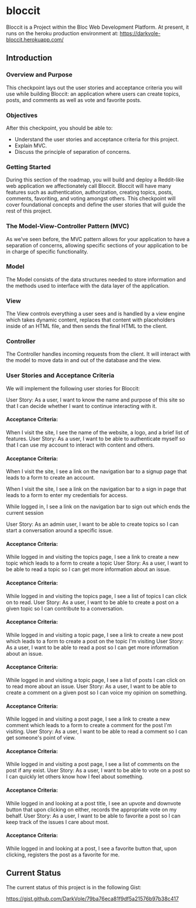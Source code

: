 # bloccit


Bloccit is a Project within the Bloc Web Development Platform.  At present, it runs on the heroku production environment at:
https://darkvole-bloccit.herokuapp.com/

## Introduction

### Overview and Purpose

This checkpoint lays out the user stories and acceptance criteria you will use while building Bloccit: an application where users can create topics, posts, and comments as well as vote and favorite posts.

### Objectives

After this checkpoint, you should be able to:

* Understand the user stories and acceptance criteria for this project.
* Explain MVC.
* Discuss the principle of separation of concerns.

### Getting Started

During this section of the roadmap, you will build and deploy a Reddit-like web application we affectionately call Bloccit. Bloccit will have many features such as authentication, authorization, creating topics, posts, comments, favoriting, and voting amongst others. This checkpoint will cover foundational concepts and define the user stories that will guide the rest of this project.

### The Model-View-Controller Pattern (MVC)
As we've seen before, the MVC pattern allows for your application to have a separation of concerns, allowing specific sections of your application to be in charge of specific functionality.

### Model
The Model consists of the data structures needed to store information and the methods used to interface with the data layer of the application.

### View
The View controls everything a user sees and is handled by a view engine which takes dynamic content, replaces that content with placeholders inside of an HTML file, and then sends the final HTML to the client.

### Controller
The Controller handles incoming requests from the client. It will interact with the model to move data in and out of the database and the view.

### User Stories and Acceptance Criteria
We will implement the following user stories for Bloccit:

User Story: As a user, I want to know the name and purpose of this site so that I can decide whether I want to continue interacting with it.

#### Acceptance Criteria:

When I visit the site, I see the name of the website, a logo, and a brief list of features.
User Story: As a user, I want to be able to authenticate myself so that I can use my account to interact with content and others.

#### Acceptance Criteria:

When I visit the site, I see a link on the navigation bar to a signup page that leads to a form to create an account.

When I visit the site, I see a link on the navigation bar to a sign in page that leads to a form to enter my credentials for access.

While logged in, I see a link on the navigation bar to sign out which ends the current session

User Story: As an admin user, I want to be able to create topics so I can start a conversation around a specific issue.

#### Acceptance Criteria:

While logged in and visiting the topics page, I see a link to create a new topic which leads to a form to create a topic
User Story: As a user, I want to be able to read a topic so I can get more information about an issue.

#### Acceptance Criteria:

While logged in and visiting the topics page, I see a list of topics I can click on to read.
User Story: As a user, I want to be able to create a post on a given topic so I can contribute to a conversation.

#### Acceptance Criteria:

While logged in and visiting a topic page, I see a link to create a new post which leads to a form to create a post on the topic I'm visiting
User Story: As a user, I want to be able to read a post so I can get more information about an issue.

#### Acceptance Criteria:

While logged in and visiting a topic page, I see a list of posts I can click on to read more about an issue.
User Story: As a user, I want to be able to create a comment on a given post so I can voice my opinion on something.

#### Acceptance Criteria:

While logged in and visiting a post page, I see a link to create a new comment which leads to a form to create a comment for the post I'm visiting.
User Story: As a user, I want to be able to read a comment so I can get someone's point of view.

#### Acceptance Criteria:

While logged in and visiting a post page, I see a list of comments on the post if any exist.
User Story: As a user, I want to be able to vote on a post so I can quickly let others know how I feel about something.

#### Acceptance Criteria:

While logged in and looking at a post title, I see an upvote and downvote button that upon clicking on either, records the appropriate vote on my behalf.
User Story: As a user, I want to be able to favorite a post so I can keep track of the issues I care about most.

#### Acceptance Criteria:

While logged in and looking at a post, I see a favorite button that, upon clicking, registers the post as a favorite for me.

## Current Status

The current status of this project is in the following Gist: 

https://gist.github.com/DarkVole/79ba76eca81f9df5a21576b97b38c417






